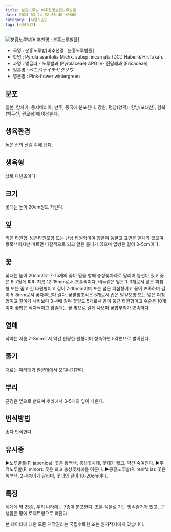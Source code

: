 ```yaml
---
title: 분홍노루발_비추천명분홍노루발풀
date: 2024-03-24 02:30:40 +0800
category: [식물도감]
tag: [식물도감]
---
```




![분홍노루발[비추천명 : 분홍노루발풀]](/fileUpload/plants/basic/Pyrolaceae/Pyrola/7492/1_th2.JPG)
- 국명 : 분홍노루발[비추천명 : 분홍노루발풀]
- 학명 : Pyrola asarifolia Michx. subsp. incarnata (DC.) Haber & Hir.Takah.
- 과명 : 앵글러 - 노루발과 (Pyrolaceae) APG Ⅳ- 진달래과 (Ericaceae)
- 일본명 : ベニバナイチヤクソウ
- 영문명 : Pink-flower wintergreen


## 분포
일본, 캄차카, 동시베리아, 만주, 중국에 분포한다.강원, 평남(양덕), 함남(포태산), 함북(백두산, 관모봉)에 야생한다.
## 생육환경
높은 산의 산림 속에 난다.
## 생육형
상록 다년초이다.
## 크기
꽃대는 높이 20cm정도 자란다.
## 잎
잎은 타원형, 넓은타원모양 또는 난상 타원형이며 양끝이 둥글고 표면은 윤채가 있으며 황록색이지만 마르면 다갈색으로 되고 얕은 톱니가 있으며 엽병은 길이 3-5cm이다.
## 꽃
꽃대는 높이 20cm이고 7-15개의 꽃이 밑을 향해 총상꽃차례로 달리며 능선이 있고 꽃은 6-7월에 피며 지름 12-15mm로서 분홍색이다. 비늘같은 잎은 1-3개로서 넓은 피침형 또는 좁고 긴 타원형이고 길이 7-10mm이며 포는 넓은 피침형이고 끝이 뾰족하며 길이 5-8mm로서 꽃자루보다 길다. 꽃받침조각은 5개로서 좁은 달걀모양 또는 넓은 피침형이고 길이가 나비보다 3-4배 길며 꽃잎도 5개로서 끝이 둥근 타원형이고 수술은 10개이며 꽃밥은 적자색이고 암술대는 꽃 밖으로 길게 나오며 꽃밥부리가 뾰족하다.
## 열매
삭과는 지름 7-8mm로서 약간 편평한 원형이며 성숙하면 5각편으로 벌어진다.
## 줄기
때로는 여러대가 한군데에서 모여나기한다.
## 뿌리
근경은 옆으로 뻗으며 뿌리에서 3-5개의 잎이 나온다.
## 번식방법
종자 번식한다.
## 유사종
▶노루발풀(P. japonica): 꽃은 황백색, 총상꽃차례, 꽃대가 짧고, 약간 숙여진다.▶주걱노루발(P. minor): 꽃은 희고 총상꽃차례를 이룬다.▶콩팥노루발(P. renifolia): 꽃은 녹백색, 2-4송이가 달리며, 꽃대의 길이 10-20cm이다.
## 특징
세계에 약 25종, 우리 나라에는 7종이 분포한다. 초본 식물로 가는 땅속줄기가 있고, 근생엽은 땅에 로제트형으로 퍼진다.






본 데이터에 대한 모든 저작권리는 국립수목원 또는 원저작자에게 있습니다.
